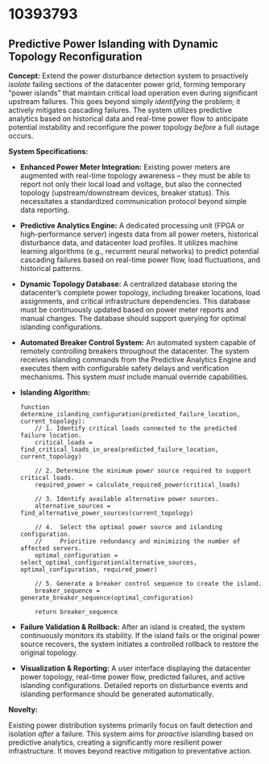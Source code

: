 # 10393793

## Predictive Power Islanding with Dynamic Topology Reconfiguration

**Concept:** Extend the power disturbance detection system to proactively *isolate* failing sections of the datacenter power grid, forming temporary “power islands” that maintain critical load operation even during significant upstream failures. This goes beyond simply *identifying* the problem; it actively mitigates cascading failures.  The system utilizes predictive analytics based on historical data and real-time power flow to anticipate potential instability and reconfigure the power topology *before* a full outage occurs.

**System Specifications:**

*   **Enhanced Power Meter Integration:** Existing power meters are augmented with real-time topology awareness – they must be able to report not only their local load and voltage, but also the connected topology (upstream/downstream devices, breaker status). This necessitates a standardized communication protocol beyond simple data reporting.
*   **Predictive Analytics Engine:** A dedicated processing unit (FPGA or high-performance server) ingests data from all power meters, historical disturbance data, and datacenter load profiles. It utilizes machine learning algorithms (e.g., recurrent neural networks) to predict potential cascading failures based on real-time power flow, load fluctuations, and historical patterns.
*   **Dynamic Topology Database:** A centralized database storing the datacenter’s complete power topology, including breaker locations, load assignments, and critical infrastructure dependencies. This database must be continuously updated based on power meter reports and manual changes.  The database should support querying for optimal islanding configurations.
*   **Automated Breaker Control System:**  An automated system capable of remotely controlling breakers throughout the datacenter. The system receives islanding commands from the Predictive Analytics Engine and executes them with configurable safety delays and verification mechanisms.  This system *must* include manual override capabilities.
*   **Islanding Algorithm:**

    ```pseudocode
    function determine_islanding_configuration(predicted_failure_location, current_topology):
        // 1. Identify critical loads connected to the predicted failure location.
        critical_loads = find_critical_loads_in_area(predicted_failure_location, current_topology)

        // 2. Determine the minimum power source required to support critical loads.
        required_power = calculate_required_power(critical_loads)

        // 3. Identify available alternative power sources.
        alternative_sources = find_alternative_power_sources(current_topology)

        // 4.  Select the optimal power source and islanding configuration.
        //     Prioritize redundancy and minimizing the number of affected servers.
        optimal_configuration = select_optimal_configuration(alternative_sources, optimal_configuration, required_power)

        // 5. Generate a breaker control sequence to create the island.
        breaker_sequence = generate_breaker_sequence(optimal_configuration)

        return breaker_sequence
    ```

*   **Failure Validation & Rollback:** After an island is created, the system continuously monitors its stability. If the island fails or the original power source recovers, the system initiates a controlled rollback to restore the original topology.
*   **Visualization & Reporting:** A user interface displaying the datacenter power topology, real-time power flow, predicted failures, and active islanding configurations.  Detailed reports on disturbance events and islanding performance should be generated automatically.

**Novelty:**

Existing power distribution systems primarily focus on fault detection and isolation *after* a failure. This system aims for *proactive* islanding based on predictive analytics, creating a significantly more resilient power infrastructure. It moves beyond reactive mitigation to preventative action.